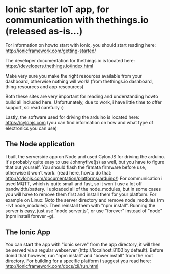 # Ionic starter IoT app, for communication with thethings.io (released as-is...)

For information on howto start with Ionic, you should start reading here: http://ionicframework.com/getting-started/

The developer documentation for thethings.io is located here: https://developers.thethings.io/index.html

Make very sure you make the right resources available from your dashboard, otherwise nothing will work! (from thethings.io dashboard, thing-resources and app rescources)

Both these sites are very important for reading and understanding howto build all included here. Unfortunately, due to work, i have little time to offer support, so read carefully :)

Lastly, the software used for driving the arduino is located here: https://cylonjs.com (you can find information on how and what type of electronics you can use)


## The Node application

I built the serverside app on Node and used CylonJS for driving the arduino. It's probably quite easy to use Johnnyfive(js) as well, but you have to figure that out yourself. You should flash the firmata firmware before use, otherwise it won't work. (read here, howto do that: http://cylonjs.com/documentation/platforms/arduino/) For communication i used MQTT, which is quite small and fast, so it won't use a lot off bandwidth/battery. I uploaded all of the node_modules, but in some cases you will have to remove them first and install them for your platform. For example on Linux: Goto the server directory and remove node_modules (rm -rvf node_modules). Then reinstall them with "npm install". Running the server is easy, just use "node server.js", or use "forever" instead of "node" (npm install forever -g). 

## The Ionic App

You can start the app with "ionic serve" from the app directory, it will then be served via a regular webserver (http://localhost:8100 by default). Before doind that however, run "npm install" and "bower install" from the root directory. For building for a specific platform i suggest you read here: http://ionicframework.com/docs/cli/run.html
